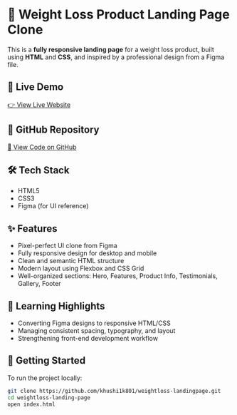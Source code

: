 # 💪 Weight Loss Product Landing Page Clone

This is a **fully responsive landing page** for a weight loss product, built using **HTML** and **CSS**, and inspired by a professional design from a Figma file.

## 🔗 Live Demo

[👉 View Live Website](https://your-live-link.netlify.app)

## 📁 GitHub Repository

[📂 View Code on GitHub](https://github.com/khushi1k801/weightloss-landingpage.git)

## 🛠️ Tech Stack

- HTML5
- CSS3
- Figma (for UI reference)

## ✨ Features

- Pixel-perfect UI clone from Figma
- Fully responsive design for desktop and mobile
- Clean and semantic HTML structure
- Modern layout using Flexbox and CSS Grid
- Well-organized sections: Hero, Features, Product Info, Testimonials, Gallery, Footer

## 📌 Learning Highlights

- Converting Figma designs to responsive HTML/CSS
- Managing consistent spacing, typography, and layout
- Strengthening front-end development workflow

## 🚀 Getting Started

To run the project locally:

```bash
git clone https://github.com/khushi1k801/weightloss-landingpage.git
cd weightloss-landing-page
open index.html
